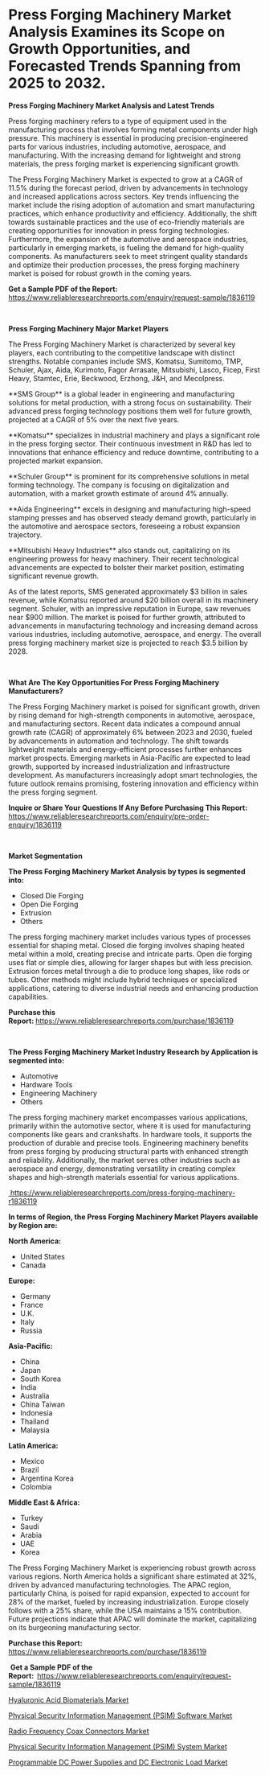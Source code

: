 <p><h1>Press Forging Machinery Market Analysis Examines its Scope on Growth Opportunities, and Forecasted Trends Spanning from 2025 to 2032.</h1></p><p><strong>Press Forging Machinery Market Analysis and Latest Trends</strong></p>
<p><p>Press forging machinery refers to a type of equipment used in the manufacturing process that involves forming metal components under high pressure. This machinery is essential in producing precision-engineered parts for various industries, including automotive, aerospace, and manufacturing. With the increasing demand for lightweight and strong materials, the press forging market is experiencing significant growth.</p><p>The Press Forging Machinery Market is expected to grow at a CAGR of 11.5% during the forecast period, driven by advancements in technology and increased applications across sectors. Key trends influencing the market include the rising adoption of automation and smart manufacturing practices, which enhance productivity and efficiency. Additionally, the shift towards sustainable practices and the use of eco-friendly materials are creating opportunities for innovation in press forging technologies. Furthermore, the expansion of the automotive and aerospace industries, particularly in emerging markets, is fueling the demand for high-quality components. As manufacturers seek to meet stringent quality standards and optimize their production processes, the press forging machinery market is poised for robust growth in the coming years.</p></p>
<p><strong>Get a Sample PDF of the Report:&nbsp;</strong> <a href="https://www.reliableresearchreports.com/enquiry/request-sample/1836119?utm_campaign=13&utm_medium=2&utm_source=Github&utm_content=ia&utm_term=26032025&utm_id=press-forging-machinery">https://www.reliableresearchreports.com/enquiry/request-sample/1836119</a></p>
<p>&nbsp;</p>
<p><strong>Press Forging Machinery Major Market Players</strong></p>
<p><p>The Press Forging Machinery Market is characterized by several key players, each contributing to the competitive landscape with distinct strengths. Notable companies include SMS, Komatsu, Sumitomo, TMP, Schuler, Ajax, Aida, Kurimoto, Fagor Arrasate, Mitsubishi, Lasco, Ficep, First Heavy, Stamtec, Erie, Beckwood, Erzhong, J&H, and Mecolpress.</p><p>**SMS Group** is a global leader in engineering and manufacturing solutions for metal production, with a strong focus on sustainability. Their advanced press forging technology positions them well for future growth, projected at a CAGR of 5% over the next five years.</p><p>**Komatsu** specializes in industrial machinery and plays a significant role in the press forging sector. Their continuous investment in R&D has led to innovations that enhance efficiency and reduce downtime, contributing to a projected market expansion.</p><p>**Schuler Group** is prominent for its comprehensive solutions in metal forming technology. The company is focusing on digitalization and automation, with a market growth estimate of around 4% annually.</p><p>**Aida Engineering** excels in designing and manufacturing high-speed stamping presses and has observed steady demand growth, particularly in the automotive and aerospace sectors, foreseeing a robust expansion trajectory.</p><p>**Mitsubishi Heavy Industries** also stands out, capitalizing on its engineering prowess for heavy machinery. Their recent technological advancements are expected to bolster their market position, estimating significant revenue growth.</p><p>As of the latest reports, SMS generated approximately $3 billion in sales revenue, while Komatsu reported around $20 billion overall in its machinery segment. Schuler, with an impressive reputation in Europe, saw revenues near $900 million. The market is poised for further growth, attributed to advancements in manufacturing technology and increasing demand across various industries, including automotive, aerospace, and energy. The overall press forging machinery market size is projected to reach $3.5 billion by 2028.</p></p>
<p>&nbsp;</p>
<p><strong>What Are The Key Opportunities For Press Forging Machinery Manufacturers?</strong></p>
<p><p>The Press Forging Machinery market is poised for significant growth, driven by rising demand for high-strength components in automotive, aerospace, and manufacturing sectors. Recent data indicates a compound annual growth rate (CAGR) of approximately 6% between 2023 and 2030, fueled by advancements in automation and technology. The shift towards lightweight materials and energy-efficient processes further enhances market prospects. Emerging markets in Asia-Pacific are expected to lead growth, supported by increased industrialization and infrastructure development. As manufacturers increasingly adopt smart technologies, the future outlook remains promising, fostering innovation and efficiency within the press forging segment.</p></p>
<p><strong>Inquire or Share Your Questions If Any Before Purchasing This Report:</strong> <a href="https://www.reliableresearchreports.com/enquiry/pre-order-enquiry/1836119?utm_campaign=13&utm_medium=2&utm_source=Github&utm_content=ia&utm_term=26032025&utm_id=press-forging-machinery">https://www.reliableresearchreports.com/enquiry/pre-order-enquiry/1836119</a></p>
<p>&nbsp;</p>
<p><strong>Market Segmentation</strong></p>
<p><strong>The Press Forging Machinery Market Analysis by types is segmented into:</strong></p>
<p><ul><li>Closed Die Forging</li><li>Open Die Forging</li><li>Extrusion</li><li>Others</li></ul></p>
<p><p>The press forging machinery market includes various types of processes essential for shaping metal. Closed die forging involves shaping heated metal within a mold, creating precise and intricate parts. Open die forging uses flat or simple dies, allowing for larger shapes but with less precision. Extrusion forces metal through a die to produce long shapes, like rods or tubes. Other methods might include hybrid techniques or specialized applications, catering to diverse industrial needs and enhancing production capabilities.</p></p>
<p><strong>Purchase this Report:&nbsp;</strong><a href="https://www.reliableresearchreports.com/purchase/1836119?utm_campaign=13&utm_medium=2&utm_source=Github&utm_content=ia&utm_term=26032025&utm_id=press-forging-machinery">https://www.reliableresearchreports.com/purchase/1836119</a></p>
<p>&nbsp;</p>
<p><strong>The Press Forging Machinery Market Industry Research by Application is segmented into:</strong></p>
<p><ul><li>Automotive</li><li>Hardware Tools</li><li>Engineering Machinery</li><li>Others</li></ul></p>
<p><p>The press forging machinery market encompasses various applications, primarily within the automotive sector, where it is used for manufacturing components like gears and crankshafts. In hardware tools, it supports the production of durable and precise tools. Engineering machinery benefits from press forging by producing structural parts with enhanced strength and reliability. Additionally, the market serves other industries such as aerospace and energy, demonstrating versatility in creating complex shapes and high-strength materials essential for various applications.</p></p>
<p><a href="https://www.reliableresearchreports.com/press-forging-machinery-r1836119?utm_campaign=13&utm_medium=2&utm_source=Github&utm_content=ia&utm_term=26032025&utm_id=press-forging-machinery">&nbsp;https://www.reliableresearchreports.com/press-forging-machinery-r1836119</a></p>
<p><strong>In terms of Region, the Press Forging Machinery Market Players available by Region are:</strong></p>
<p>
    <p> <strong> North America: </strong>
        <ul>
            <li>United States</li>
            <li>Canada</li>
        </ul>
        </p> 
    <p> <strong> Europe: </strong>
        <ul>
            <li>Germany</li>
            <li>France</li>
            <li>U.K.</li>
            <li>Italy</li>
            <li>Russia</li>
        </ul>
        </p> 
    <p> <strong> Asia-Pacific: </strong>
        <ul>
            <li>China</li>
            <li>Japan</li>
            <li>South Korea</li>
            <li>India</li>
            <li>Australia</li>
            <li>China Taiwan</li>
            <li>Indonesia</li>
            <li>Thailand</li>
            <li>Malaysia</li>
        </ul>
        </p> 
    <p> <strong> Latin America: </strong>
        <ul>
            <li>Mexico</li>
            <li>Brazil</li>
            <li>Argentina Korea</li>
            <li>Colombia</li>
        </ul>
        </p> 
    <p> <strong> Middle East & Africa: </strong>
        <ul>
            <li>Turkey</li>
            <li>Saudi</li>
            <li>Arabia</li>
            <li>UAE</li>
            <li>Korea</li>
        </ul>
    </p>
    </p>
<p><p>The Press Forging Machinery Market is experiencing robust growth across various regions. North America holds a significant share estimated at 32%, driven by advanced manufacturing technologies. The APAC region, particularly China, is poised for rapid expansion, expected to account for 28% of the market, fueled by increasing industrialization. Europe closely follows with a 25% share, while the USA maintains a 15% contribution. Future projections indicate that APAC will dominate the market, capitalizing on its burgeoning manufacturing sector.</p></p>
<p><strong>Purchase this Report: </strong><a href="https://www.reliableresearchreports.com/purchase/1836119?utm_campaign=13&utm_medium=2&utm_source=Github&utm_content=ia&utm_term=26032025&utm_id=press-forging-machinery">https://www.reliableresearchreports.com/purchase/1836119</a></p>
<p>&nbsp;<strong>Get a Sample PDF of the Report:&nbsp;&nbsp;</strong><a href="https://www.reliableresearchreports.com/enquiry/request-sample/1836119?utm_campaign=13&utm_medium=2&utm_source=Github&utm_content=ia&utm_term=26032025&utm_id=press-forging-machinery">https://www.reliableresearchreports.com/enquiry/request-sample/1836119</a></p>
<p><strong></strong></p>
<p><p><a href="https://github.com/pelegeazlie5/Market-Research-Report-List-1/blob/main/hyaluronic-acid-biomaterials-market.md?utm_campaign=13&utm_medium=2&utm_source=Github&utm_content=ia&utm_term=26032025&utm_id=press-forging-machinery">Hyaluronic Acid Biomaterials Market</a></p><p><a href="https://github.com/perbetpereir/Market-Research-Report-List-1/blob/main/physical-security-information-management-psim-software-market.md?utm_campaign=13&utm_medium=2&utm_source=Github&utm_content=ia&utm_term=26032025&utm_id=press-forging-machinery">Physical Security Information Management (PSIM) Software Market</a></p><p><a href="https://github.com/kevoncesya4j/Market-Research-Report-List-1/blob/main/radio-frequency-coax-connectors-market.md?utm_campaign=13&utm_medium=2&utm_source=Github&utm_content=ia&utm_term=26032025&utm_id=press-forging-machinery">Radio Frequency Coax Connectors Market</a></p><p><a href="https://github.com/ziringebrur1/Market-Research-Report-List-1/blob/main/physical-security-information-management-psim-system-market.md?utm_campaign=13&utm_medium=2&utm_source=Github&utm_content=ia&utm_term=26032025&utm_id=press-forging-machinery">Physical Security Information Management (PSIM) System Market</a></p><p><a href="https://github.com/paulierasho/Market-Research-Report-List-1/blob/main/programmable-dc-power-supplies-and-dc-electronic-load-market.md?utm_campaign=13&utm_medium=2&utm_source=Github&utm_content=ia&utm_term=26032025&utm_id=press-forging-machinery">Programmable DC Power Supplies and DC Electronic Load Market</a></p></p>